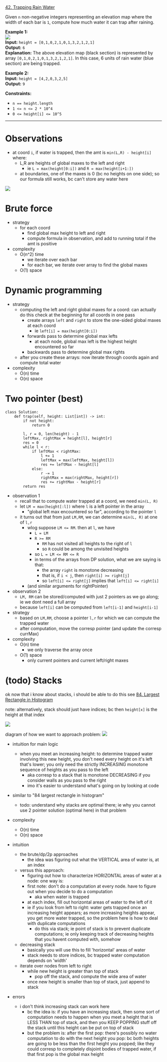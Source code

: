 [42. Trapping Rain Water](https://leetcode.com/problems/trapping-rain-water/)

Given `n` non-negative integers representing an elevation map where the width of each bar is `1`, compute how much water it can trap after raining.

**Example 1:**  
![](../!assets/attachments/Pasted%20image%2020240224212822.png)  
**Input:** `height = [0,1,0,2,1,0,1,3,2,1,2,1]`  
**Output:** `6`  
**Explanation:** The above elevation map (black section) is represented by array `[0,1,0,2,1,0,1,3,2,1,2,1]`. In this case, 6 units of rain water (blue section) are being trapped.  

**Example 2:**  
**Input:** `height = [4,2,0,3,2,5]`  
**Output:** `9`  

**Constraints:**
- `n == height.length`
- `1 <= n <= 2 * 10^4`
- `0 <= height[i] <= 10^5`

---
# Observations
- at coord `i`, if water is trapped, then the amt is `min(L,R) - height[i]` where:
	- L,R are heights of global maxes to the left and right
		- ie `L = max(height[0:i])` and  `R = max(height[i+1:])`
	- at boundaries, one of the maxes is 0 (bc no heights on one side); so our formula still works, bc can't store any water here

![](../!assets/attachments/Pasted%20image%2020240301121625.png)

# Brute force
- strategy
	- for each coord
		- find global max height to left and right
		- compute formula in observation, and add to running total if the amt is positive
- complexity
	- O(n^2) time
		- we iterate over each bar
		- for each bar, we iterate over array to find the global maxes
	- O(1) space
# Dynamic programming
- strategy
	- computing the left and right global maxes for a coord: can actually do this check at the beginning for all coords in one pass
		- create arrays `left` and `right` to store the one-sided global maxes at each coord
			- ie `left[i] = max(height[0:i])`
		- forwards pass to determine global max lefts
			- at each node, global max left is the highest height encountered so far
		- backwards pass to determine global max rights
	- after you create these arrays: now iterate through coords again and compute total water
- complexity
	- O(n) time
	- O(n) space

# Two pointer (best)
```
class Solution:
    def trap(self, height: List[int]) -> int:
        if not height:
            return 0

        l, r = 0, len(height) - 1
        leftMax, rightMax = height[l], height[r]
        res = 0
        while l < r:
            if leftMax < rightMax:
                l += 1
                leftMax = max(leftMax, height[l])
                res += leftMax - height[l]
            else:
                r -= 1
                rightMax = max(rightMax, height[r])
                res += rightMax - height[r]
        return res
```
- observation 1
	- recall that to compute water trapped at a coord, we need `min(L, R)`
	- let `LM = max(height[:l])` where `l` is a left pointer in the array
		- "global left max encountered so far", according to the pointer `l`
	- it turns out that from just `LM,RM`, we can determine `min(L, R)` at one of `l,r`
		- wlog suppose `LM <= RM`. then at `l`, we have
			- `L = LM`
			- `R >= RM`
				- `RM` has not visited all heights to the right of `l`
				- so `R` could be among the unvisited heights
			- so `L = LM <= RM <= R`
			- in terms of the arrays from DP solution, what we are saying is that:
				- the array `right` is monotone decreasing
				- that is, if `i < j`, then `right[i] >= right[j]`
				- so `left[i] <= right[j]` implies that `left[i] <= right[i]`
		- (and similar arguments for rightPointer)
- observation 2
	- `LM, RM` can be stored/computed with just 2 pointers as we go along; ie we dont need a full array 
	- because `left[i]` can be computed from `left[i-1]` and `height[i-1]`
- strategy
	- based on `LM,RM`, choose a pointer `l,r` for which we can compute the trapped water
	- after computation, move the corresp pointer (and update the corresp currMax)
- complexity
	- O(n) time
		- we only traverse the array once
	- O(1) space
		- only current pointers and current left/right maxes


# (todo) Stacks
ok now that i know about stacks, i should be able to do this
see [84. Largest Rectangle in Histogram](84.%20Largest%20Rectangle%20in%20Histogram.md)


note: alternatively, stack should just have indices; bc then `height[x]` is the height at that index

![](../!assets/attachments/Pasted%20image%2020240226113644.png)



diagram of how we want to approach problem:
![](../!assets/attachments/Pasted%20image%2020240226115903.png)


- intuition for main logic
	- when you meet an increasing height: to determine trapped water involving this new height, you don't need every height on it's left that's lower; you only need the strictly INCREASING monotone sequence of heights as you pass to the left
		- aka corresp to a stack that is monotone DECREASING if you consider walls as you pass to the right
		- imo it's easier to understand what's going on by looking at code


- similar to "84 largest rectangle in histogram"
	- todo: understand why stacks are optimal there; ie why you cannot use 2 pointer solution (optimal here) in that problem
- complexity
	- O(n) time
	- O(n) space
- intuition
	- the brute/dp/2p approaches
		- the idea was figuring out what the VERTICAL area of water is, at an index
	- versus this approach:
		- figuring out how to characterize HORIZONTAL areas of water at a node: one way is:
		- first note: don't do a computation at every node. have to figure out when you decide to do a computation
			- aka when water is trapped
		- at each index, fill out horizontal areas of water to the left of it
		- ie if you look from left to right: water gets trapped once an increasing height appears; as more increasing heights appear, you get more water trapped, so the problem here is how to deal with duplicate computations
			- do this via stack; ie point of stack is to prevent duplicate computations; ie only keeping track of decreasing heights that you havent computed with, somehow
	- decreasing stack
		- basically you will use this to fill 'horizontal' areas of water
		- stack needs to store indices, bc trapped water computation depends on 'width'
	- iterate over nodes from left to right
		- while new height is greater than top of stack
			- pop off the stack, and compute the wide area of water
		- once new height is smaller than top of stack, just append to stack
- errors
	- i don't think increasing stack can work here
		- bc the idea is: if you have an increasing stack, then some sort of computation needs to happen when you meet a height that is LESS THAN top of stack, and then you KEEP POPPING stuff off the stack until this height can be put on top of stack
		- but the problem is: after the first pop: there's possibly no water computation to do with the next height you pop: bc both heights are going to be less than the first height you popped; like they could corresp to completely disjoint bodies of trapped water, if that first pop is the global max height


